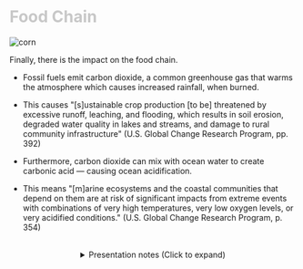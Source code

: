 <div class = "centered"><h1 style="color:#c8c8c8">Food Chain</h1></div>

![corn](https://user-images.githubusercontent.com/95508525/167988773-a5dbd66d-e275-4334-ab88-0d0b12ed0161.jpg)<br>


Finally, there is the impact on the food chain.



* Fossil fuels emit carbon dioxide, a common greenhouse gas that warms the atmosphere which causes increased rainfall, when burned.


* This causes "[s]ustainable crop production [to be] threatened by excessive runoff, leaching, and flooding, which results in soil erosion, degraded water quality in lakes and streams, and damage to rural community infrastructure" (U.S. Global Change Research Program, pp. 392)


* Furthermore, carbon dioxide can mix with ocean water to create carbonic acid — causing ocean acidification.


* This means "[m]arine ecosystems and the coastal communities that depend on them are at risk of significant
impacts from extreme events with combinations of very high temperatures, very low oxygen
levels, or very acidified conditions." (U.S. Global Change Research Program, p. 354)


<br>

<div class = "centered">
<details style="text-align:center">
  <summary class="centered">Presentation notes (Click to expand)</summary>

  ```
  1. Read the description under the image.
  2. Explain the greenhouse gas effect. Compare it to a blanket.
  3. Connect this idea with getting food. A lot of crops are produced in the U.S. and other areas that are impacted.
  4. Briefly explain the proccess in which ocean accidification happens.
  5. Explain how this can impact getting fish. Explain how coral reefs help shelter fish.
  ```
</details>
</div>
